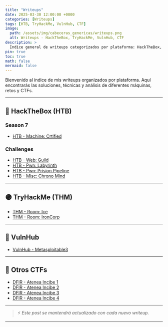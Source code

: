 ```yaml
---
title: "Writeups"
date: 2025-03-30 12:00:00 +0000
categories: [Writeups]
tags: [HTB, TryHackMe, VulnHub, CTF]
image:
  path: /assets/img/cabeceras_genericas/writeups.png
  alt: Writeups - HackTheBox, TryHackMe, VulnHub, CTF
description: >
  Índice general de writeups categorizados por plataforma: HackTheBox, TryHackMe, VulnHub, y más.
pin: true
toc: true
math: false
mermaid: false
---
```


Bienvenido al índice de mis writeups organizados por plataforma. Aquí encontrarás las soluciones, técnicas y análisis de diferentes máquinas, retos y CTFs.

---

## 📌 HackTheBox (HTB)

### Season 7

- [HTB - Machine: Crtified](/writeups/HTB/LABS/certified)

### Challenges

- [HTB - Web: Guild](/writeups/HTB/CTF/guild)
- [HTB - Pwn: Labyrinth](/writeups/HTB/CTF/labyrinth)
- [HTB - Pwn: Prision Pipeline](/writeups/HTB/CTF/prisionpipeline)
- [HTB - Misc: Chrono Mind](/writeups/HTB/CTF/chronomind)

---

## 🟣 TryHackMe (THM)

- [THM - Room: Ice](/writeups/THM/ice)
- [THM - Room: IronCorp](/writeups/THM/ironcorp)


---

## 💾 VulnHub

- [VulnHub - Metasploitable3](/writeups/vulhub/2025-02-01-Metasploitable3)

---

## 🎯 Otros CTFs

- [DFIR - Atenea Incibe 1](/writeups/DFIR/2025-01-15-atenea_dfir_1)
- [DFIR - Atenea Incibe 2](/writeups/DFIR/2025-01-15-atenea_dfir_2)
- [DFIR - Atenea Incibe 3](/writeups/DFIR/2025-01-17-atenea_dfir_3)
- [DFIR - Atenea Incibe 4](/writeups/DFIR/2025-02-10-atenea-linux)


---

> ⚡ *Este post se mantendrá actualizado con cada nuevo writeup.*

---

